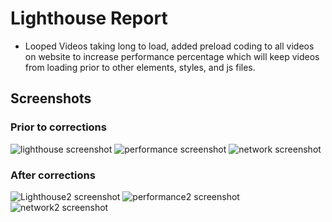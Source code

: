 <h1>Lighthouse Report</h1>
<ul>
<li>Looped Videos taking long to load, added preload coding to all videos on website to increase performance percentage which will keep videos from loading prior to other elements, styles, and js files.</li>
</ul>
<p></p>
<h2>Screenshots</h2>
<h3>Prior to corrections</h3>
<img src="https://res.cloudinary.com/dgls7u3iq/image/upload/v1722556128/lighthouse_report_day_4_yjokdn.jpg" alt="lighthouse screenshot" width 300px height 200px>
<img src="https://res.cloudinary.com/dgls7u3iq/image/upload/v1722564842/performance_day4_uwsnps.jpg" alt="performance screenshot" width 300px height 200px>
<img src="https://res.cloudinary.com/dgls7u3iq/image/upload/v1722564842/network_day4_o2igrx.jpg" alt="network screenshot" width 300px height 200px>
<h3>After corrections</h3>
<img src="https://res.cloudinary.com/dgls7u3iq/image/upload/v1722567859/lighthouse_report2_day_4_k9ovmy.jpg" alt="Lighthouse2 screenshot" width 300px height 200px>
<img src="https://res.cloudinary.com/dgls7u3iq/image/upload/v1722567859/performance2_day4_bdngrr.jpg" alt="performance2 screenshot" width 300px height 200px>
<img src="https://res.cloudinary.com/dgls7u3iq/image/upload/v1722567888/network2_day4_e0leny.jpg" alt="network2 screenshot" width 300px height 200px>
